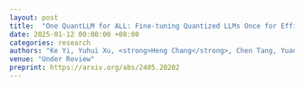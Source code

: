 ```yaml
---
layout: post
title:  "One QuantLLM for ALL: Fine-tuning Quantized LLMs Once for Efficient Deployments"
date: 2025-01-12 00:00:00 +08:00
categories: research
authors: "Ke Yi, Yuhui Xu, <strong>Heng Chang</strong>, Chen Tang, Yuan Meng, Tong Zhang, Jia Li"
venue: "Under Review"
preprint: https://arxiv.org/abs/2405.20202
---
```

